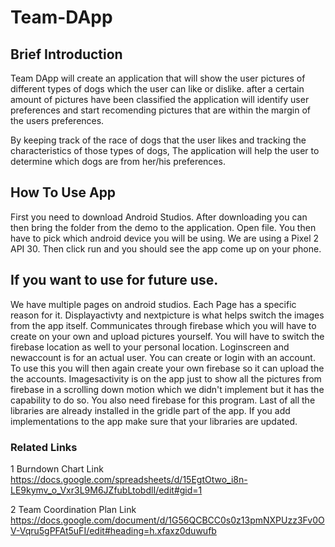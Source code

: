 # Team-DApp
 
## Brief Introduction
Team DApp will create an application that will show the user pictures of different types of dogs which the user can like or dislike. after a certain amount of pictures have been classified the application will identify user preferences and start recomending pictures that are within the margin of the users preferences.

By keeping track of the race of dogs that the user likes and tracking the characteristics of those types of dogs, The application will help the user to determine which dogs are from her/his preferences.

## How To Use App
First you need to download Android Studios.
After downloading you can then bring the folder from the demo to the application.
Open file.
You then have to pick which android device you will be using. We are using a Pixel 2 API 30.
Then click run and you should see the app come up on your phone.

## If you want to use for future use.
We have multiple pages on android studios. Each Page has a specific reason for it. Displayactivty and nextpicture is what helps switch the images from the app itself. Communicates through firebase which you will have to create on your own and upload pictures yourself. You will have to switch the firebase location as well to your personal location. Loginscreen and newaccount is for an actual user. You can create or login with an account. To use this you will then again create your own firebase so it can upload the the accounts. Imagesactivity is on the app just to show all the pictures from firebase in a scrolling down motion which we didn't implement but it has the capability to do so. You also need firebase for this program. Last of all the libraries are already installed in the gridle part of the app. If you add implementations to the app make sure that your libraries are updated.

### Related Links
1 Burndown Chart Link
https://docs.google.com/spreadsheets/d/15EgtOtwo_i8n-LE9kymv_o_Vxr3L9M6JZfubLtobdlI/edit#gid=1

2 Team Coordination Plan Link
https://docs.google.com/document/d/1G56QCBCC0s0z13pmNXPUzz3Fv0OV-Vqru5gPFAt5uFI/edit#heading=h.xfaxz0duwufb
